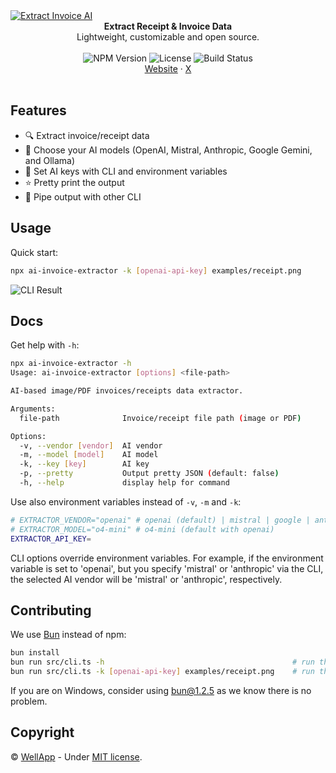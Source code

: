 <a href="https://extract.wellapp.ai/">
    <img alt="Extract Invoice AI" src="https://github.com/WellApp-ai/Well/blob/main/ai-invoice-extractor/assets/GitHub-Hero.png" />
</a>

<br />
<div align="center"><strong>Extract Receipt & Invoice Data</strong></div>
<div align="center"> Lightweight, customizable and open source.</div>
<br />


<div align="center">
    <img src="https://img.shields.io/npm/v/ai-invoice-extractor" alt="NPM Version" />
    <img src="https://img.shields.io/github/license/wellapp-ai/well" alt="License" />
    <img src="https://img.shields.io/github/actions/workflow/status/wellapp-ai/well/ai-invoice-extractor-ci" alt="Build Status">
</a>
</div>
<div align="center">
<a href="https://extract.wellapp.ai/">Website</a> 
<span> · </span>
<a href="https://x.com/getwellapp">X</a>
</div>

<br />

## Features

- 🔍 Extract invoice/receipt data
- 🧠 Choose your AI models (OpenAI, Mistral, Anthropic, Google Gemini, and Ollama)
- 🔧 Set AI keys with CLI and environment variables
- ⭐ Pretty print the output
- 🔄 Pipe output with other CLI

## Usage

Quick start:

```sh
npx ai-invoice-extractor -k [openai-api-key] examples/receipt.png
```

<div align="left">
    <img alt="CLI Result" src="./assets/cli-result.png" />
</div>

## Docs

Get help with `-h`:

```sh
npx ai-invoice-extractor -h 
Usage: ai-invoice-extractor [options] <file-path>

AI-based image/PDF invoices/receipts data extractor.

Arguments:
  file-path              Invoice/receipt file path (image or PDF)

Options:
  -v, --vendor [vendor]  AI vendor
  -m, --model [model]    AI model
  -k, --key [key]        AI key
  -p, --pretty           Output pretty JSON (default: false)
  -h, --help             display help for command
```

Use also environment variables instead of `-v`, `-m` and `-k`:
```sh
# EXTRACTOR_VENDOR="openai" # openai (default) | mistral | google | anthropic | ollama
# EXTRACTOR_MODEL="o4-mini" # o4-mini (default with openai)
EXTRACTOR_API_KEY=
```

CLI options override environment variables. For example, if the environment variable is set to 'openai', but you specify 'mistral' or 'anthropic' via the CLI, the selected AI vendor will be 'mistral' or 'anthropic', respectively.

## Contributing 

We use [Bun](https://bun.sh/) instead of npm:

```sh
bun install
bun run src/cli.ts -h                                          # run the CLI and get help
bun run src/cli.ts -k [openai-api-key] examples/receipt.png    # run the CLI and get invoice data with openai
```

If you are on Windows, consider using bun@1.2.5 as we know there is no problem.

## Copyright

&copy; [WellApp][wellapp] - Under [MIT license][license].

[wellapp]: https://extract.wellapp.ai/
[license]: ./LICENSE
